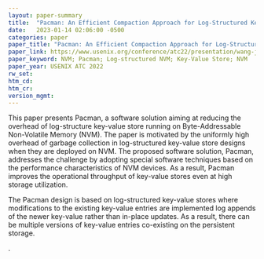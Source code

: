 ```yaml
---
layout: paper-summary
title:  "Pacman: An Efficient Compaction Approach for Log-Structured Key-Value Store on Persistent Memory"
date:   2023-01-14 02:06:00 -0500
categories: paper
paper_title: "Pacman: An Efficient Compaction Approach for Log-Structured Key-Value Store on Persistent Memory"
paper_link: https://www.usenix.org/conference/atc22/presentation/wang-jing
paper_keyword: NVM; Pacman; Log-structured NVM; Key-Value Store; NVM
paper_year: USENIX ATC 2022
rw_set:
htm_cd:
htm_cr:
version_mgmt:
---
```


This paper presents Pacman, a software solution aiming at reducing the overhead of log-structure key-value store
running on Byte-Addressable Non-Volatile Memory (NVM). The paper is motivated by the uniformly high overhead of garbage 
collection in log-structured key-value store designs when they are deployed on NVM. The proposed software 
solution, Pacman, addresses the challenge by adopting special software techniques based on the performance 
characteristics of NVM devices. As a result, Pacman improves the operational throughput of key-value stores even
at high storage utilization.

The Pacman design is based on log-structured key-value stores where modifications to the existing key-value entries are 
implemented log appends of the newer key-value rather than in-place updates. As a result, there can be multiple 
versions of key-value entries
co-existing on the persistent storage. 

.
